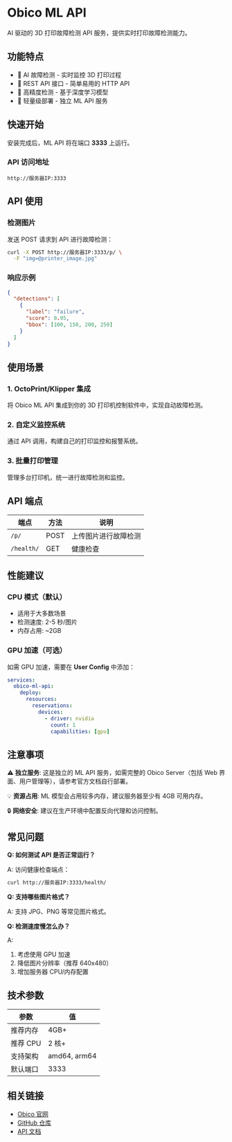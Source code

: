 # Obico ML API

AI 驱动的 3D 打印故障检测 API 服务，提供实时打印故障检测能力。

## 功能特点

- 🤖 AI 故障检测 - 实时监控 3D 打印过程
- 🔌 REST API 接口 - 简单易用的 HTTP API
- 🎯 高精度检测 - 基于深度学习模型
- 🚀 轻量级部署 - 独立 ML API 服务

## 快速开始

安装完成后，ML API 将在端口 **3333** 上运行。

### API 访问地址

```
http://服务器IP:3333
```

## API 使用

### 检测图片

发送 POST 请求到 API 进行故障检测：

```bash
curl -X POST http://服务器IP:3333/p/ \
  -F "img=@printer_image.jpg"
```

### 响应示例

```json
{
  "detections": [
    {
      "label": "failure",
      "score": 0.95,
      "bbox": [100, 150, 200, 250]
    }
  ]
}
```

## 使用场景

### 1. OctoPrint/Klipper 集成
将 Obico ML API 集成到你的 3D 打印机控制软件中，实现自动故障检测。

### 2. 自定义监控系统
通过 API 调用，构建自己的打印监控和报警系统。

### 3. 批量打印管理
管理多台打印机，统一进行故障检测和监控。

## API 端点

| 端点 | 方法 | 说明 |
|------|------|------|
| `/p/` | POST | 上传图片进行故障检测 |
| `/health/` | GET | 健康检查 |

## 性能建议

### CPU 模式（默认）
- 适用于大多数场景
- 检测速度: 2-5 秒/图片
- 内存占用: ~2GB

### GPU 加速（可选）
如需 GPU 加速，需要在 **User Config** 中添加：

```yaml
services:
  obico-ml-api:
    deploy:
      resources:
        reservations:
          devices:
            - driver: nvidia
              count: 1
              capabilities: [gpu]
```

## 注意事项

⚠️ **独立服务**: 这是独立的 ML API 服务，如需完整的 Obico Server（包括 Web 界面、用户管理等），请参考官方文档自行部署。

💡 **资源占用**: ML 模型会占用较多内存，建议服务器至少有 4GB 可用内存。

🔒 **网络安全**: 建议在生产环境中配置反向代理和访问控制。

## 常见问题

**Q: 如何测试 API 是否正常运行？**

A: 访问健康检查端点：
```bash
curl http://服务器IP:3333/health/
```

**Q: 支持哪些图片格式？**

A: 支持 JPG、PNG 等常见图片格式。

**Q: 检测速度慢怎么办？**

A: 
1. 考虑使用 GPU 加速
2. 降低图片分辨率（推荐 640x480）
3. 增加服务器 CPU/内存配置

## 技术参数

| 参数 | 值 |
|------|-----|
| 推荐内存 | 4GB+ |
| 推荐 CPU | 2 核+ |
| 支持架构 | amd64, arm64 |
| 默认端口 | 3333 |

## 相关链接

- [Obico 官网](https://www.obico.io/)
- [GitHub 仓库](https://github.com/TheSpaghettiDetective/obico-server)
- [API 文档](https://www.obico.io/docs/)
